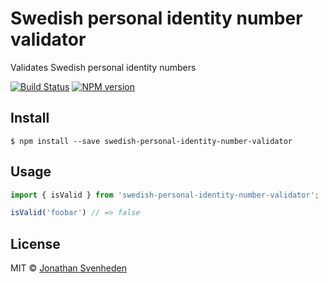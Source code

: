 # Swedish personal identity number validator

Validates Swedish personal identity numbers

[![Build Status][travis-image]][travis-url]
[![NPM version][npm-image]][npm-url]


## Install

```
$ npm install --save swedish-personal-identity-number-validator
```


## Usage

```js
import { isValid } from 'swedish-personal-identity-number-validator';

isValid('foobar') // => false
```


## License

MIT © [Jonathan Svenheden](https://github.com/svenheden)

[npm-url]: https://npmjs.org/package/swedish-personal-identity-number-validator
[npm-image]: https://badge.fury.io/js/swedish-personal-identity-number-validator.svg
[travis-image]: https://travis-ci.org/svenheden/swedish-personal-identity-number-validator.svg
[travis-url]: https://travis-ci.org/svenheden/swedish-personal-identity-number-validator